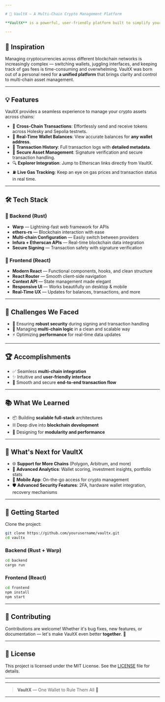```yaml
---

# 🚀 VaultX — A Multi-Chain Crypto Management Platform

**VaultX** is a powerful, user-friendly platform built to simplify your cryptocurrency journey across multiple blockchains. Whether you're sending, receiving, or tracking assets, VaultX puts everything you need in one seamless interface — built with performance, security, and experience at its core.

---
```


## 🌟 Inspiration

Managing cryptocurrencies across different blockchain networks is increasingly complex — switching wallets, juggling interfaces, and keeping track of gas fees is time-consuming and overwhelming. VaultX was born out of a personal need for **a unified platform** that brings clarity and control to multi-chain asset management.

---

## 💡 Features

VaultX provides a seamless experience to manage your crypto assets across chains:

- 🔁 **Cross-Chain Transactions**: Effortlessly send and receive tokens across Holesky and Sepolia testnets.
- 💼 **Real-Time Wallet Balances**: View accurate balances for **any wallet address**.
- 🧾 **Transaction History**: Full transaction logs with **detailed metadata**.
- 🔐 **Secure Asset Management**: Signature verification and secure transaction handling.
- 🔍 **Explorer Integration**: Jump to Etherscan links directly from VaultX.
- ⛽ **Live Gas Tracking**: Keep an eye on gas prices and transaction status in real time.

---

## 🛠️ Tech Stack

### 🔧 Backend (Rust)

- **Warp** — Lightning-fast web framework for APIs
- **ethers-rs** — Blockchain interaction with ease
- **Multi-chain Configuration** — Easily switch between providers
- **Infura + Etherscan APIs** — Real-time blockchain data integration
- **Secure Signing** — Transaction safety with signature verification

### 🎨 Frontend (React)

- **Modern React** — Functional components, hooks, and clean structure
- **React Router** — Smooth client-side navigation
- **Context API** — State management made elegant
- **Responsive UI** — Works beautifully on desktop & mobile
- **Real-Time UX** — Updates for balances, transactions, and more

---

## 🚧 Challenges We Faced

- 🔐 Ensuring **robust security** during signing and transaction handling
- 🔄 Managing **multi-chain logic** in a clean and scalable way
- ⚡ Optimizing **performance** for real-time data updates

---

## 🏆 Accomplishments

- ✅ Seamless **multi-chain integration**
- ✨ Intuitive and **user-friendly interface**
- 🚀 Smooth and secure **end-to-end transaction flow**

---

## 📚 What We Learned

- 📦 Building **scalable full-stack** architectures
- ⛓️ Deep dive into **blockchain development**
- 🧠 Designing for **modularity and performance**

---

## 🔮 What's Next for VaultX

- 🌐 **Support for More Chains** (Polygon, Arbitrum, and more)
- 🧠 **Advanced Analytics**: Wallet scoring, investment insights, portfolio stats
- 📲 **Mobile App**: On-the-go access for crypto management
- 🛡️ **Advanced Security Features**: 2FA, hardware wallet integration, recovery mechanisms

---

## 🚀 Getting Started

Clone the project:

```bash
git clone https://github.com/yourusername/vaultx.git
cd vaultx
```

### Backend (Rust + Warp)

```bash
cd backend
cargo run
```

### Frontend (React)

```bash
cd frontend
npm install
npm start
```

---

## 🤝 Contributing

Contributions are welcome! Whether it's bug fixes, new features, or documentation — let's make VaultX even better **together**. 🙌

---

## 📄 License

This project is licensed under the MIT License. See the [LICENSE](./LICENSE) file for details.

---


---

> **VaultX** — One Wallet to Rule Them All 🔗

---
